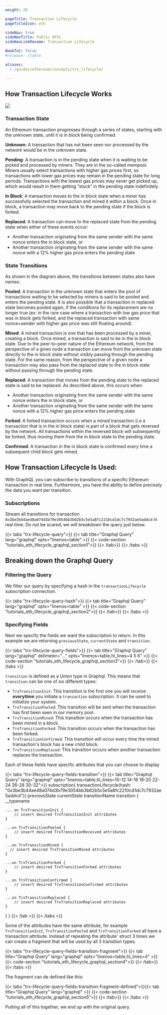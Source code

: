 ```yaml
---
weight: 20

pageTitle: Transaction Lifecycle
pageTitleIcon: eth

sideNav: true
sideNavTitle: Public APIs
sideNavLinkRename: Transaction Lifecycle

BookToC: false
#release: stable

aliases:
  - /guides/ethereum/concepts/trx_lifecycle/

---
```


## How Transaction Lifecycle Works

![](/img/eth_transaction_lifecycle_02.svg)

### Transaction State

An Ethereum transaction progresses through a series of states, starting with the unknown state, until it is in block being confirmed.

**Unknown**: A transaction that has not been seen nor processed by the network would be in the unknown state.

**Pending**: A transaction is in the pending state when it is waiting to be picked and processed by miners. They are in the so-called mempool. Miners usually select transactions with higher gas prices first, so transactions with lower gas prices may remain in the pending state for long periods. Transactions with the lowest gas prices may never get picked up, which would result in them getting “stuck” in the pending state indefinitely.

**In Block**: A transaction moves to the in block state when a miner has successfully selected the transaction and mined it within a block. Once in block, a transaction may move back to the pending state if the block is forked.

**Replaced**: A transaction can move to the replaced state from the pending state when either of these events occur:

- Another transaction originating from the same sender with the same nonce enters the in block state, or
- Another transaction originating from the same sender with the same nonce with a 12% higher gas price enters the pending state

### State Transitions

As shown in the diagram above, the transitions between states also have names:

**Pooled**: A transaction in the unknown state that enters the pool of transactions waiting to be selected by miners is said to be pooled and enters the pending state. It is also possible that a transaction in replaced state becomes pooled again, if the conditions for its replacement are no longer true (ex: in the rare case where a transaction with low gas price that was in block gets forked, and the replaced transaction with same nonce+sender with higher gas price was still floating around).

**Mined**: A mined transaction is one that has been processed by a miner, creating a block. Once mined, a transaction is said to be in the in block state. Due to the peer-to-peer nature of the Ethereum network, from the perspective of a given node a transaction can move from the unknown state directly to the in block state without visibly passing through the pending state. For the same reason, from the perspective of a given node a transaction may also pass from the replaced state to the in block state without passing through the pending state.

**Replaced**: A transaction that moves from the pending state to the replaced state is said to be replaced. As described above, this occurs when:

- Another transaction originating from the same sender with the same nonce enters the in block state, or
- Another transaction originating from the same sender with the same nonce with a 12% higher gas price enters the pending state

**Forked**: A forked transaction occurs when a mined transaction (i.e a transaction that is in the in block state) is part of a block that gets reversed by the network. All transactions within the reversed block will subsequently be forked, thus moving them from the in block state to the pending state.

**Confirmed**: A transaction in the in block state is confirmed every time a subsequent child block gets mined.

## How Transaction Lifecycle Is Used:

With GraphQL you can subscribe to transitions of a specific Ethereum transaction in real time. Furthermore, you have the ability to define precisely the data you want per transition.

### Subscriptions

Stream all transitions for transaction `0x3be3b44ae48a074d3b79e3054bb3b62b5c5e5a8fc2210cd1dc7c7932ae5addcd` in real time. Do not be scared, we will breakdown the query just below.

{{< tabs "trx-lifecycle-query">}}
{{< tab title="Graphql Query" lang="graphql" opts="linenos=table" >}}
{{< code-section "tutorials_eth_lifecycle_graphql_section1">}}
{{< /tab>}}
{{< /tabs >}}

## Breaking down the Graphql Query

### Filtering the Query

We filter our query by specifying a hash in the `transactionLifecycle` subscription connection.

{{< tabs "trx-lifecycle-query-hash">}}
{{< tab title="Graphql Query" lang="graphql" opts="linenos=table" >}}
{{< code-section "tutorials_eth_lifecycle_graphql_section2">}}
{{< /tab>}}
{{< /tabs >}}

### Specifying Fields

Next we specify the fields we want the subscription to return. In this example we are returning `previousState`, `currentState` and `transition`.

{{< tabs "trx-lifecycle-query-fields">}}
{{< tab title="Graphql Query" lang="graphql" delimeter="..." opts="linenos=table,hl_lines=4 5 6" >}}
{{< code-section "tutorials_eth_lifecycle_graphql_section3">}}
{{< /tab>}}
{{< /tabs >}}

`transition` is defined as a Union type in Graphql. This means that `transition` can be one of six different types:

- `TrxTransitionInit`: This transition is the first one you will receive **everytime** you initiate a `transaction` subscription. It can be used to initialize your system.
- `TrxTransitionPooled`: This transition will be sent when the transaction has first been seen in our memory pool.
- `TrxTransitionMined`: This transition occurs when the transaction has been mined in a block.
- `TrxTransitionForked`: This transition occurs when the transaction has been forked.
- `TrxTransitionConfirmed`: This transition will occur every time the mined transaction's block has a new child block.
- `TrxTransitionReplaced`: This transition occurs when another transaction replaces the transaction.

Each of these fields have specific attributes that you can choose to display

{{< tabs "trx-lifecycle-query-fields-transition">}}
{{< tab title="Graphql Query" lang="graphql" opts="linenos=table,hl_lines=10-12 14-16 18-20 22-24 26-28 30-32">}}
subscription{
transactionLifecycle(hash: "0x3be3b44ae48a074d3b79e3054bb3b62b5c5e5a8fc2210cd1dc7c7932ae5addcd"){
previousState
currentState
transitionName
transition {
\_\_typename

    ... on TrxTransitionInit {
        // insert desired TrxTransitionInit attributes
    }

    ...on TrxTransitionPooled {
        // insert desired TrxTransitionReceived attributes
    }

    ...on TrxTransitionMined {
      // insert desired TrxTransitionMined attributes
    }

    ...on TrxTransitionForked {
        // insert desired TrxTransitionForked attributes
    }

    ...on TrxTransitionConfirmed {
        // insert desired TrxTransitionConfirmed attributes
    }

    ...on TrxTransitionReplaced {
        // insert desired TrxTransitionReplaced attributes
    }

}
}
{{< /tab >}}
{{< /tabs >}}

Some of the attributes have the same attribute, for example `TrxTransitionInit`, `TrxTransitionPooled` and `TrxTransitionForked` all have a transaction attribute. Instead of repeating the attribute' struct 3 times we can create a fragment that will be used by all 3 transition types.

{{< tabs "trx-lifecycle-query-fields-transition-fragment">}}
{{< tab title="Graphql Query" lang="graphql" opts="linenos=table,hl_lines=4" >}}
{{< code-section "tutorials_eth_lifecycle_graphql_section4">}}
{{< /tab>}}
{{< /tabs >}}

The fragment can de defined like this:

{{< tabs "trx-lifecycle-query-fields-transition-fragment-defined">}}{{< tab title="Graphql Query" lang="graphql" >}}
{{< code-section "tutorials_eth_lifecycle_graphql_section5">}}
{{< /tab>}}
{{< /tabs >}}

Putting all of this together, we end up with the original query.
